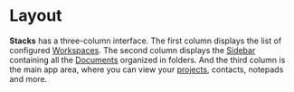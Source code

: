 # Layout

**Stacks** has a three-column interface. The first column displays the list of configured [Workspaces](../workspaces/what-is-a-workspace.md). The second column displays the [Sidebar](./sidebar.md) containing all the [Documents](./documents.md) organized in folders. And the third column is the main app area, where you can view your [projects](../projects/README.md), contacts, notepads and more.

<img :src="$withBase('/assets/img/general/layout.png')">